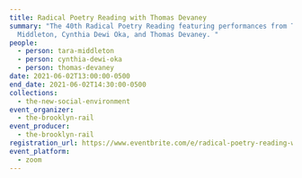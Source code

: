 ```yaml
---
title: Radical Poetry Reading with Thomas Devaney
summary: "The 40th Radical Poetry Reading featuring performances from Tara
  Middleton, Cynthia Dewi Oka, and Thomas Devaney. "
people:
  - person: tara-middleton
  - person: cynthia-dewi-oka
  - person: thomas-devaney
date: 2021-06-02T13:00:00-0500
end_date: 2021-06-02T14:30:00-0500
collections:
  - the-new-social-environment
event_organizer:
  - the-brooklyn-rail
event_producer:
  - the-brooklyn-rail
registration_url: https://www.eventbrite.com/e/radical-poetry-reading-with-thomas-devaney-tickets-157133026111
event_platform:
  - zoom
---
```

